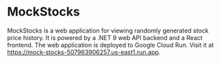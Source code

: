 # MockStocks

MockStocks is a web application for viewing randomly generated stock price history. It is powered by a .NET 9 web API backend and a React frontend. The web application is deployed to Google Cloud Run. Visit it at https://mock-stocks-507963906257.us-east1.run.app.